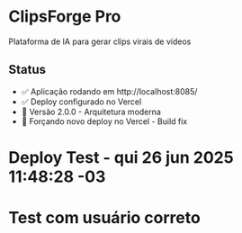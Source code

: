 # ClipsForge Pro
Plataforma de IA para gerar clips virais de vídeos

## Status
- ✅ Aplicação rodando em http://localhost:8085/
- ✅ Deploy configurado no Vercel
- 🚀 Versão 2.0.0 - Arquitetura moderna
- 🔄 Forçando novo deploy no Vercel - Build fix
# Deploy Test - qui 26 jun 2025 11:48:28 -03
# Test com usuário correto
